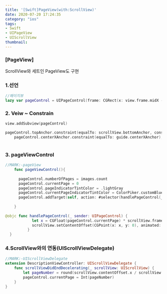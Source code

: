 ```yaml
---
title: '[Swift]PageView(with:ScrollView)'
date: 2020-07-20 17:24:35
category: "ios"
tags:
- Swift
- UIPageView
- UIScrollView
thumbnail:
---
```



### **[PageView]** 

ScrollView와 세트인 PageView도 구현 

### 1.선언 
```swift 
//페이지뷰
lazy var pageControl = UIPageControl(frame: CGRect(x: view.frame.midX - 100, y: view.frame.maxY - 200, width: 200, height: 50))
```
### 2. Veiw ~ Constrain

```swift
view.addSubview(pageControl)
```
```swift
pageControl.topAnchor.constraint(equalTo: scrollView.bottomAnchor, constant: 20),
    pageControl.centerXAnchor.constraint(equalTo: guide.centerXAnchor),
   
```

### 3. pageViewControl
```swift
//MARK:-pageView
    func pageViewControl(){
    
      pageControl.numberOfPages = images.count
      pageControl.currentPage = 0
      pageControl.pageIndicatorTintColor = .lightGray
      pageControl.currentPageIndicatorTintColor = ColorPiker.customBlue
      pageControl.addTarget(self, action: #selector(handlePageControl(_:)), for: .valueChanged)
  
    }
    
@objc func handlePageControl(_ sender: UIPageControl) {
            let x = CGFloat(pageControl.currentPage) * scrollView.frame.width
            scrollView.setContentOffset(CGPoint(x: x, y: 0), animated: true)
          }
  }
```
### 4.ScrollView와의 연동(UIScrollViewDelegate)

```swift 
//MARK:-UIScrollViewDelegate
extension DescriptionViewController: UIScrollViewDelegate {
    func scrollViewDidEndDecelerating(_ scrollView: UIScrollView) {
        let pageNumber = round(scrollView.contentOffset.x / scrollView.frame.width)
        pageControl.currentPage = Int(pageNumber)
    }
}
```
